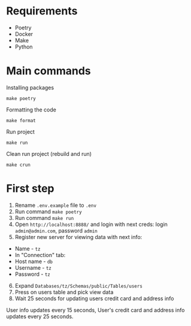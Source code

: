 # Requirements
* Poetry
* Docker
* Make
* Python

# Main commands
Installing packages
```
make poetry
```

Formatting the code
```
make format
```

Run project
```
make run
```

Clean run project (rebuild and run)
```
make crun
```

# First step

1. Rename `.env.example` file to `.env`
2. Run command `make poetry`
3. Run command `make run`
4. Open `http://localhost:8888/` and login with next creds: login `admin@admin.com`, password `admin`
5. Register new server for viewing data with next info:
* Name - `tz`
* In "Connection" tab:
* Host name - `db`
* Username - `tz`
* Password - `tz`
6. Expand `Databases/tz/Schemas/public/Tables/users`
7. Press on users table and pick view data
8. Wait 25 seconds for updating users credit card and address info

User info updates every 15 seconds, User's credit card and address info updates every 25 seconds.
